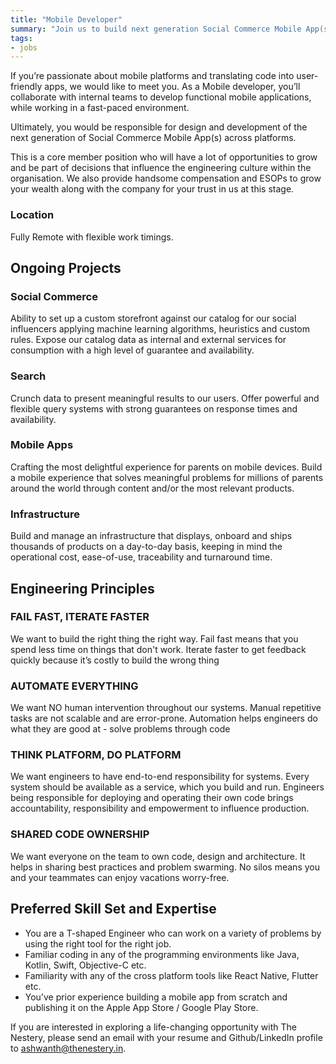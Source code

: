 ```yaml
---
title: "Mobile Developer"
summary: "Join us to build next generation Social Commerce Mobile App(s) across platforms."
tags:
- jobs
---
```


If you’re passionate about mobile platforms and translating code into user-friendly apps, we would like to meet you. As a Mobile developer, you’ll collaborate with internal teams to develop functional mobile applications, while working in a fast-paced environment.

Ultimately, you would be responsible for design and development of the next generation of Social Commerce Mobile App(s) across platforms.

This is a core member position who will have a lot of opportunities to grow and be part of decisions that influence the engineering culture within the organisation. We also provide handsome compensation and ESOPs to grow your wealth along with the company for your trust in us at this stage.

### Location
Fully Remote with flexible work timings.

## Ongoing Projects

### Social Commerce
Ability to set up a custom storefront against our catalog for our social influencers applying machine learning algorithms, heuristics and custom rules. Expose our catalog data as internal and external services for consumption with a high level of guarantee and availability.

### Search
Crunch data to present meaningful results to our users. Offer powerful and flexible query systems with strong guarantees on response times and availability.

### Mobile Apps
Crafting the most delightful experience for parents on mobile devices. Build a mobile experience that solves meaningful problems for millions of parents around the world through content and/or the most relevant products. 

### Infrastructure
Build and manage an infrastructure that displays, onboard and ships thousands of products on a day-to-day basis, keeping in mind the operational cost, ease-of-use, traceability and turnaround time.

## Engineering Principles

### FAIL FAST, ITERATE FASTER
We want to build the right thing the right way. Fail fast means that you spend less time on things that don't work. Iterate faster to get feedback quickly because it’s costly to build the wrong thing

### AUTOMATE EVERYTHING
We want NO human intervention throughout our systems. Manual repetitive tasks are not scalable and are error-prone. Automation helps engineers do what they are good at - solve problems through code

### THINK PLATFORM, DO PLATFORM
We want engineers to have end-to-end responsibility for systems. Every system should be available as a service, which you build and run. Engineers being responsible for deploying and operating their own code brings accountability, responsibility and empowerment to influence production.

### SHARED CODE OWNERSHIP
We want everyone on the team to own code, design and architecture. It helps in sharing best practices and problem swarming. No silos means you and your teammates can enjoy vacations worry-free.

## Preferred Skill Set and Expertise
* You are a T-shaped Engineer who can work on a variety of problems by using the right tool for the right job.
* Familiar coding in any of the programming environments like Java, Kotlin, Swift, Objective-C etc.
* Familiarity with any of the cross platform tools like React Native, Flutter etc.
* You’ve prior experience building a mobile app from scratch and publishing it on the Apple App Store / Google Play Store.

If you are interested in exploring a life-changing opportunity with The Nestery, please send an email with your resume and Github/LinkedIn profile to [ashwanth@thenestery.in](mailto:ashwanth@thenestery.in).
